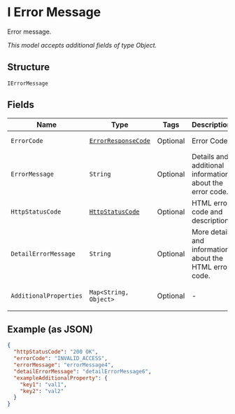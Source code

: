 
# I Error Message

Error message.

*This model accepts additional fields of type Object.*

## Structure

`IErrorMessage`

## Fields

| Name | Type | Tags | Description | Getter | Setter |
|  --- | --- | --- | --- | --- | --- |
| `ErrorCode` | [`ErrorResponseCode`](../../doc/models/error-response-code.md) | Optional | Error Code. | ErrorResponseCode getErrorCode() | setErrorCode(ErrorResponseCode errorCode) |
| `ErrorMessage` | `String` | Optional | Details and additional information about the error code. | String getErrorMessage() | setErrorMessage(String errorMessage) |
| `HttpStatusCode` | [`HttpStatusCode`](../../doc/models/http-status-code.md) | Optional | HTML error code and description. | HttpStatusCode getHttpStatusCode() | setHttpStatusCode(HttpStatusCode httpStatusCode) |
| `DetailErrorMessage` | `String` | Optional | More detail and information about the HTML error code. | String getDetailErrorMessage() | setDetailErrorMessage(String detailErrorMessage) |
| `AdditionalProperties` | `Map<String, Object>` | Optional | - | Object getAdditionalProperty(String key) | additionalProperty(String key, Object value) |

## Example (as JSON)

```json
{
  "httpStatusCode": "200 OK",
  "errorCode": "INVALID_ACCESS",
  "errorMessage": "errorMessage4",
  "detailErrorMessage": "detailErrorMessage6",
  "exampleAdditionalProperty": {
    "key1": "val1",
    "key2": "val2"
  }
}
```

